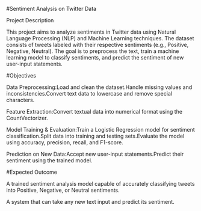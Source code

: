 #Sentiment Analysis on Twitter Data

Project Description

This project aims to analyze sentiments in Twitter data using Natural Language Processing (NLP) and Machine Learning techniques. The dataset consists of tweets labeled with their respective sentiments (e.g., Positive, Negative, Neutral). The goal is to preprocess the text, train a machine learning model to classify sentiments, and predict the sentiment of new user-input statements.

#Objectives

Data Preprocessing:Load and clean the dataset.Handle missing values and inconsistencies.Convert text data to lowercase and remove special characters.

Feature Extraction:Convert textual data into numerical format using the CountVectorizer.

Model Training & Evaluation:Train a Logistic Regression model for sentiment classification.Split data into training and testing sets.Evaluate the model using accuracy, precision, recall, and F1-score.

Prediction on New Data:Accept new user-input statements.Predict their sentiment using the trained model.

#Expected Outcome

A trained sentiment analysis model capable of accurately classifying tweets into Positive, Negative, or Neutral sentiments.

A system that can take any new text input and predict its sentiment.
